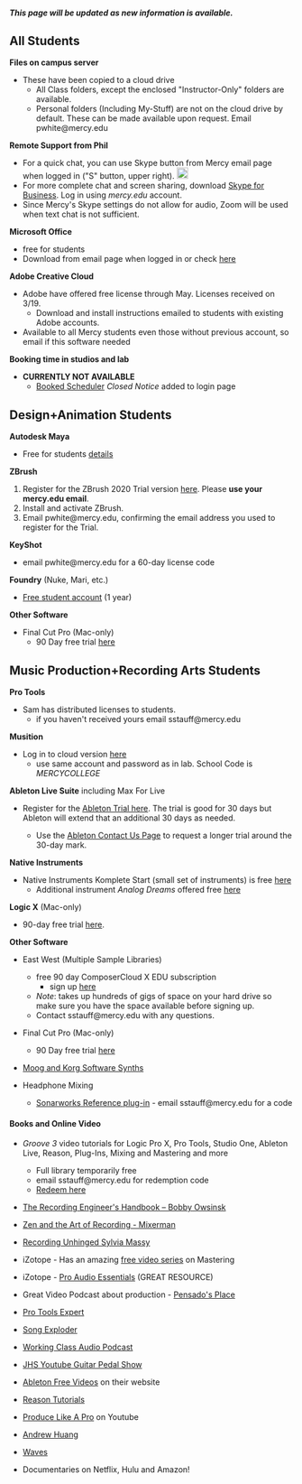 #### _This page will be updated as new information is available._ ####


## All Students ##
__Files on campus server__
-   These have been copied to a cloud drive
    - All Class folders, except the enclosed "Instructor-Only" folders are available.
    - Personal folders (Including My-Stuff) are not on the cloud drive by default. These can be made available upon request. Email pwhite&#064;mercy.edu

__Remote Support from Phil__
- For a quick chat, you can use Skype button from Mercy email page when logged in ("S" button, upper right). <img src=https://upload.wikimedia.org/wikipedia/commons/c/c3/Microsoft_Skype_for_Business_logo.svg  alt="Skype Button" width=20>
- For more complete chat and screen sharing, download [Skype for Business](https://products.office.com/en-us/skype-for-business/download-app). Log in using _mercy.edu_ account.
- Since Mercy's Skype settings do not allow for audio, Zoom will be used when text chat is not sufficient.

__Microsoft Office__
- free for students
 - Download from email page when logged in or check [here](https://www.microsoft.com/en-us/education/products/office)


__Adobe Creative Cloud__
- Adobe have offered free license through May. Licenses received on 3/19.
    - Download and install instructions emailed to students with existing Adobe accounts.
- Available to all Mercy students even those without previous account, so email if this software needed

__Booking time in studios and lab__
- __CURRENTLY NOT AVAILABLE__
    - [Booked Scheduler](https://booked.mercy.edu) _Closed Notice_ added to login page

## Design+Animation Students ## 
__Autodesk Maya__
- Free for students [details](https://www.autodesk.com/education/free-software/maya)

__ZBrush__

1. Register for the ZBrush 2020 Trial version [here](https://pixologic.com/zbrush/trial/). Please __use your mercy.edu email__.
2. Install and activate ZBrush.
3. Email pwhite&#064;mercy.edu, confirming the email address you used to register for the Trial.

__KeyShot__
- email pwhite&#064;mercy.edu for a 60-day license code
    
__Foundry__ (Nuke, Mari, etc.)

- [Free student account](https://www.foundry.com/education/apply/student) (1 year)

__Other Software__

- Final Cut Pro (Mac-only)
    - 90 Day free trial [here](https://www.apple.com/final-cut-pro/trial/)

## Music Production+Recording Arts Students ## 

__Pro Tools__
- Sam has distributed licenses to students.
    - if you haven't received yours email sstauff&#064;mercy.edu


__Musition__
- Log in to cloud version [here](https://musition.cloud) 
  - use same account and password as in lab. School Code is _MERCYCOLLEGE_

__Ableton Live Suite__ including Max For Live

- Register for the [Ableton Trial here](https://www.ableton.com/en/trial/).  The trial is good for 30 days but Ableton will extend that an additional 30 days as needed.

    - Use the [Ableton Contact Us Page](https://www.ableton.com/en/contact-us/) to request a longer trial around the 30-day mark.

__Native Instruments__
- Native Instruments Komplete Start (small set of instruments) is free [here](https://www.native-instruments.com/en/products/komplete/bundles/komplete-start/)
  - Additional instrument _Analog Dreams_ offered free [here](https://www.native-instruments.com/en/products/komplete/play-series/analog-dreams/?sscid=31k4_j7idn)

__Logic X__ (Mac-only)
- 90-day free trial [here](https://www.apple.com/logic-pro/).

__Other Software__

- East West (Multiple Sample Libraries)
    - free 90 day ComposerCloud X EDU subscription
        - sign up [here](http://www.soundsonline.com/stay-at-home-trial)
    - _Note_: takes up hundreds of gigs of space on your hard drive so make sure you have the space available before signing up.
    - Contact sstauff&#064;mercy.edu with any questions.

- Final Cut Pro (Mac-only)
    - 90 Day free trial [here](https://www.apple.com/final-cut-pro/trial/)

- [Moog and Korg Software Synths](https://www.engadget.com/2020-03-14-moog-and-korg-free-synth-apps.html)

- Headphone Mixing
  - [Sonarworks Reference plug-in](https://www.sonarworks.com/reference/downloads) - email sstauff&#064;mercy.edu for a code

#### Books and Online Video ####

- _Groove 3_ video tutorials for Logic Pro X, Pro Tools, Studio One, Ableton Live, Reason, Plug-Ins, Mixing and Mastering and more
    - Full library temporarily free
    - email sstauff&#064;mercy.edu for redemption code
    - [Redeem here](https://www.groove3.com/redeem)

- [The Recording Engineer's Handbook – Bobby Owsinsk](https://www.amazon.com/Recording-Engineers-Handbook-4th/dp/0998503304/ref=sr_1_3?crid=1FHDYHJGR4BCU&keywords=bobby+owsinski&qid=1563379510&s=books&sprefix=bobby+ow%2Cstripbooks%2C123&sr=1-3)
 
- [Zen and the Art of Recording - Mixerman](https://www.amazon.com/gp/product/1480387436/ref=dbs_a_def_rwt_bibl_vppi_i3)
  
- [Recording Unhinged Sylvia Massy](https://www.amazon.com/Recording-Unhinged-Creative-Unconventional-Techniques/dp/1495011275/ref=sr_1_1?crid=3GVV8MYIW8ZFG&keywords=recording+unhinged+sylvia+massy&qid=1563379344&s=gateway&sprefix=recording+unh%2Caps%2C125&sr=8-1)

- iZotope - Has an amazing [free video series](https://www.youtube.com/user/izotopeinc/featured) on Mastering

- iZotope - [Pro Audio Essentials](https://pae.izotope.com/) (GREAT RESOURCE)

- Great Video Podcast about production - [Pensado's Place](https://www.pensadosplace.tv/)

- [Pro Tools Expert](https://www.pro-tools-expert.com/)

- [Song Exploder](http://songexploder.net/)

- [Working Class Audio Podcast](https://www.workingclassaudio.com/)

- [JHS Youtube Guitar Pedal Show](https://www.youtube.com/user/jhspedals/featured)

- [Ableton Free Videos](https://www.ableton.com/en/) on their website

- [Reason Tutorials](https://www.reasonstudios.com/blog/tag/video)

- [Produce Like A Pro](https://www.youtube.com/user/WarrenHuartRecording) on Youtube

- [Andrew Huang](https://www.youtube.com/user/songstowearpantsto/featured)

- [Waves](https://www.waves.com/magazine)

- Documentaries on Netflix, Hulu and Amazon!
